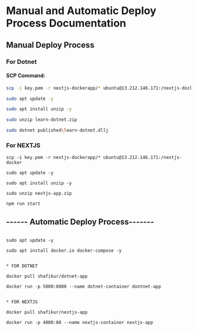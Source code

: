 # Manual and Automatic Deploy Process Documentation

## Manual Deploy Process

### For Dotnet

#### SCP Command: 
```bash
scp -i key.pem -r nextjs-dockerapp/* ubuntu@13.212.146.171:/nextjs-docker

sudo apt update -y

sudo apt install unzip -y

sudo unzip learn-dotnet.zip

sudo dotnet published\learn-dotnet.dllj
```

### For NEXTJS

```
scp -i key.pem -r nextjs-dockerapp/* ubuntu@13.212.146.171:/nextjs-docker

sudo apt update -y

sudo apt install unzip -y

sudo unzip nextjs-app.zip

npm run start
```

## ------ Automatic Deploy Process-------

```

sudo apt update -y

sudo apt install docker.io docker-compose -y


* FOR DOTNET

docker pull shafikur/dotnet-app

docker run -p 5000:8080 --name dotnet-container dontnet-app


* FOR NEXTJS

docker pull shafikur/nextjs-app

docker run -p 4000:80 --name nextjs-container nextjs-app
```
